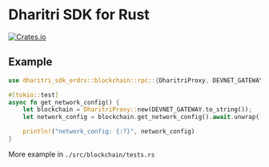 # Dharitri SDK for Rust

[![Crates.io](https://img.shields.io/crates/v/dharitri-sdk-erdrs)](https://crates.io/crates/dharitri-sdk-erdrs)

## Example

```rust
use dharitri_sdk_erdrs::blockchain::rpc::{DharitriProxy, DEVNET_GATEWAY};

#[tokio::test]
async fn get_network_config() {
    let blockchain = DharitriProxy::new(DEVNET_GATEWAY.to_string());
    let network_config = blockchain.get_network_config().await.unwrap();

    println!("network_config: {:?}", network_config)
}
```

More example in `./src/blockchain/tests.rs`
